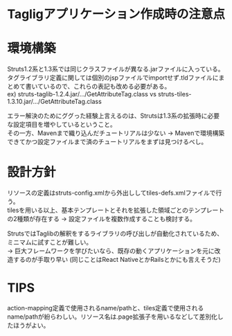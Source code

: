 # Tagligアプリケーション作成時の注意点

# 環境構築
Struts1.2系と1.3系では同じクラスファイルが異なる.jarファイルに入っている。  
タグライブラリ定義に関しては個別のjspファイルでimportせず.tldファイルにまとめて書いているので、これらの表記も改める必要がある。  
ex) struts-taglib-1.2.4.jar/.../GetAttributeTag.class vs struts-tiles-1.3.10.jar/.../GetAttributeTag.class  

エラー解決のためにググった経験上言えるのは、Strutsは1.3系の拡張時に必要な設定項目を増やしているということ。  
その一方、Mavenまで織り込んだチュートリアルは少ない → Mavenで環境構築できてかつ設定ファイルまで済のチュートリアルをまずは見つけるべし。  

# 設計方針
リソースの定義はstruts-config.xmlから外出ししてtiles-defs.xmlファイルで行う。  
tilesを用いる以上、基本テンプレートとそれを拡張した領域ごとのテンプレートの2種類が存在する → 設定ファイルを複数作成することも検討する。  

StrutsではTaglibの解釈をするライブラリの呼び出しが自動化されているため、ミニマムに試すことが難しい。  
→ 巨大フレームワークを学びたいなら、既存の動くアプリケーションを元に改造するのが手取り早い
(同じことはReact NativeとかRailsとかにも言えそうだ)

# TIPS
action-mapping定義で使用されるname/pathと、tiles定義で使用されるname/pathが紛らわしい。リソース名は.page拡張子を用いるなどして差別化したほうがよい。  

